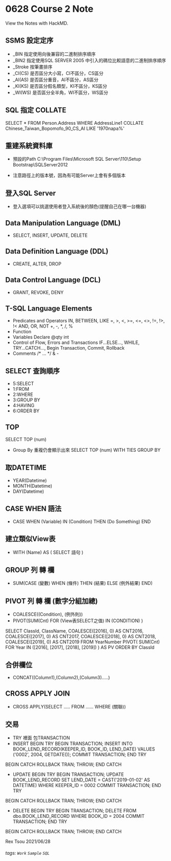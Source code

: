 # 0628 Course 2 Note

View the Notes with HackMD.

SSMS 設定定序
---

- _BIN 指定使用向後兼容的二進制排序順序
- _BIN2 指定使用SQL SERVER 2005 中引入的碼位比較語意的二進制排序順序
- _Stroke 按筆畫排序
- _CI(CS) 是否區分大小寫，CI不區分，CS區分
- _AI(AS) 是否區分重音，AI不區分，AS區分
- _KI(KS) 是否區分假名類型，KI不區分，KS區分
- _WI(WS) 是否區分全半角，WI不區分，WS區分

SQL 指定 COLLATE
---

SELECT * FROM Person.Address
WHERE AddressLine1 COLLATE Chinese_Taiwan_Bopomofo_90_CS_AI
LIKE '1970napa%'

重建系統資料庫
---

- 預設的Path
C:\Program Files\Microsoft SQL Server\110\Setup Bootstrap\SQLServer2012

- 注意路徑上的版本號，因為有可能Server上會有多個版本

登入SQL Server
---

- 登入選項可以挑選使用者登入系統後的顏色(提醒自己在哪一台機器)

Data Manipulation Language (DML)
---

- SELECT, INSERT, UPDATE, DELETE

Data Definition Language (DDL)
---

- CREATE, ALTER, DROP

Data Control Language (DCL)
---

- GRANT, REVOKE, DENY

T-SQL Language Elements
---

- Predicates and Operators
IN, BETWEEN, LIKE
=, >, <, >=, <=, <>, !=, !>, !<
AND, OR, NOT
+, -, *, /, %
- Function
- Variables
Declare @qty int
- Control of Flow, Errors and Transactions
IF...ELSE..., WHILE, TRY...CATCH..., Begin Transaction,
Commit, Rollback
- Comments
/* ... */ & - 

SELECT 查詢順序
---

- 5:SELECT
- 1:FROM
- 2:WHERE
- 3:GROUP BY
- 4:HAVING
- 6:ORDER BY

TOP
---
	
SELECT TOP (num) 

- Group By 重複仍會顯示出來
SELECT TOP (num) WITH TIES 
GROUP BY 

取DATETIME
---

- YEAR(Datetime)
- MONTH(Datetime)
- DAY(Datetime)

CASE WHEN 語法
---
- CASE WHEN (Variable) IN (Condition) THEN (Do Something) END

建立類似View表
---
- WITH (Name) AS ( SELECT 語句 )
	
GROUP 列 轉 欄
---
- SUM(CASE (變數) WHEN (條件) THEN (結果) ELSE (例外結果) END)

PIVOT 列 轉 欄 (數字分組加總)
---
- COALESCE((Condition), (例外則))
- PIVOT(SUM(Cnt) FOR (View表SELECT之值) IN (CONDITION) )

SELECT ClassId,
       ClassName,
       COALESCE([2016], 0) AS CNT2016,
	   COALESCE([2017], 0) AS CNT2017,
	   COALESCE([2018], 0) AS CNT2018,
	   COALESCE([2019], 0) AS CNT2019
FROM YearNumber
PIVOT(
    SUM(Cnt)
    FOR Year IN ([2016], [2017], [2018], [2019])
) AS PV
ORDER BY ClassId

合併欄位
---
- CONCAT((Column1),(Column2),(Column3).....)

CROSS APPLY JOIN
---
- CROSS APPLY(SELECT ..... FROM ...... WHERE (關聯))

交易
---
- TRY 裡面 包TRANSACTION
- INSERT
BEGIN TRY
	BEGIN TRANSACTION;
		INSERT INTO BOOK_LEND_RECORD(KEEPER_ID, BOOK_ID, LEND_DATE)
		VALUES ('0002', 2004, GETDATE());
	COMMIT TRANSACTION;
END TRY

BEGIN CATCH
      ROLLBACK TRAN;
      THROW;
END CATCH

- UPDATE
BEGIN TRY
	BEGIN TRANSACTION;
		UPDATE BOOK_LEND_RECORD
        SET LEND_DATE = CAST('2019-01-02' AS DATETIME)
        WHERE KEEPER_ID = 0002
	COMMIT TRANSACTION;
END TRY

BEGIN CATCH
      ROLLBACK TRAN;
      THROW;
END CATCH

- DELETE
BEGIN TRY
	BEGIN TRANSACTION;
		DELETE FROM dbo.BOOK_LEND_RECORD
        WHERE BOOK_ID = 2004
	COMMIT TRANSACTION;
END TRY

BEGIN CATCH
      ROLLBACK TRAN;
      THROW;
END CATCH




Rex Tsou 2021/06/28

###### tags: `Work` `Sample` `SQL`
